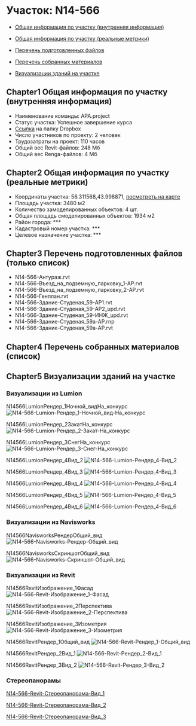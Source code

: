 # Участок: N14-566

* [Общая информация по участку (внутренняя информация)](#Chapter1)

* [Общая информация по участку (реальные метрики)](#Chapter2)

* [Перечень подготовленных файлов](#Chapter3)

* [Перечень собранных материалов](#Chapter4)

* [Визуализации зданий на участке](#Chapter5)

## <a id="test">Chapter1</a> Общая информация по участку (внутренняя информация)
+ Наименование команды: APA.project
+ Статус участка: Успешное завершение курса
+ [Ссылка](https://www.dropbox.com/sh/wvvgv1nw1iqred9/AAD01bZigxcvvlwinWfIY8hfa/N14_566?dl=0) на папку Dropbox
+ Число участников по проекту: 2 человек
+ Трудозатраты на проект: 110 часов
+ Общий вес Revit-файлов: 248 Мб
+ Общий вес Renga-файлов: 4 Мб
## <a id="test">Chapter2</a> Общая информация по участку (реальные метрики)
+ Координаты участка: 56.311568,43.998871, [посмотреть на карте](https://yandex.ru/maps/47/nizhny-novgorod/?ll=56.311568%2C43.998871&z=19)
+ Площадь участка: 3480 м2
+ Количество замоделированных объектов: 4 шт.
+ Общая площадь смоделированных объектов: 1934 м2
+ Район города: *** 
+ Кадастровый номер участка: *** 
+ Целевое назначение участка: *** 
## <a id="test">Chapter3</a> Перечень подготовленных файлов (только список)
+ N14-566-Антураж.rvt
+ N14-566-Въезд_на_подземную_парковку_1-АР.rvt
+ N14-566-Въезд_на_подземную_парковку_2-АР.rvt
+ N14-566-Генплан.rvt
+ N14-566-Здание-Студеная_59-АР1.rvt
+ N14-566-Здание-Студеная_59-АР2_upd.rvt
+ N14-566-Здание-Студеная_59-ИНЖ_upd.rvt
+ N14-566-Здание-Студеная_59а-АР.rnp
+ N14-566-Здание-Студеная_59а-АР.rvt
## <a id="test">Chapter4</a> Перечень собранных материалов (список)
## <a id="test">Chapter5</a> Визуализации зданий на участке
### Визуализации из Lumion
N14566LumionРендер_1Ночной_видНа_конкурс
![N14-566-Lumion-Рендер_1-Ночной_вид-На_конкурс](/Images/N14_566/N14-566-Lumion-Рендер_1-Ночной_вид-На_конкурс_Compressed.jpg)

N14566LumionРендер_2ЗакатНа_конкурс
![N14-566-Lumion-Рендер_2-Закат-На_конкурс](/Images/N14_566/N14-566-Lumion-Рендер_2-Закат-На_конкурс_Compressed.jpg)

N14566LumionРендер_3СнегНа_конкурс
![N14-566-Lumion-Рендер_3-Снег-На_конкурс](/Images/N14_566/N14-566-Lumion-Рендер_3-Снег-На_конкурс_Compressed.jpg)

N14566LumionРендер_4Вид_2
![N14-566-Lumion-Рендер_4-Вид_2](/Images/N14_566/N14-566-Lumion-Рендер_4-Вид_2_Compressed.jpg)

N14566LumionРендер_4Вид_3
![N14-566-Lumion-Рендер_4-Вид_3](/Images/N14_566/N14-566-Lumion-Рендер_4-Вид_3_Compressed.jpg)

N14566LumionРендер_4Вид_4
![N14-566-Lumion-Рендер_4-Вид_4](/Images/N14_566/N14-566-Lumion-Рендер_4-Вид_4_Compressed.jpg)

N14566LumionРендер_4Вид_5
![N14-566-Lumion-Рендер_4-Вид_5](/Images/N14_566/N14-566-Lumion-Рендер_4-Вид_5_Compressed.jpg)

N14566LumionРендер_4Вид_6
![N14-566-Lumion-Рендер_4-Вид_6](/Images/N14_566/N14-566-Lumion-Рендер_4-Вид_6_Compressed.jpg)

### Визуализации из Navisworks
N14566NavisworksРендерОбщий_вид
![N14-566-Navisworks-Рендер-Общий_вид](/Images/N14_566/N14-566-Navisworks-Рендер-Общий_вид_Compressed.jpg)

N14566NavisworksСкриншотОбщий_вид
![N14-566-Navisworks-Скриншот-Общий_вид](/Images/N14_566/N14-566-Navisworks-Скриншот-Общий_вид_Compressed.jpg)

### Визуализации из Revit
N14566RevitИзображение_1Фасад
![N14-566-Revit-Изображение_1-Фасад](/Images/N14_566/N14-566-Revit-Изображение_1-Фасад_Compressed.jpg)

N14566RevitИзображение_2Перспектива
![N14-566-Revit-Изображение_2-Перспектива](/Images/N14_566/N14-566-Revit-Изображение_2-Перспектива_Compressed.jpg)

N14566RevitИзображение_3Изометрия
![N14-566-Revit-Изображение_3-Изометрия](/Images/N14_566/N14-566-Revit-Изображение_3-Изометрия_Compressed.jpg)

N14566RevitРендер_1Общий_вид
![N14-566-Revit-Рендер_1-Общий_вид](/Images/N14_566/N14-566-Revit-Рендер_1-Общий_вид_Compressed.jpg)

N14566RevitРендер_2Вид_1
![N14-566-Revit-Рендер_2-Вид_1](/Images/N14_566/N14-566-Revit-Рендер_2-Вид_1_Compressed.jpg)

N14566RevitРендер_3Вид_2
![N14-566-Revit-Рендер_3-Вид_2](/Images/N14_566/N14-566-Revit-Рендер_3-Вид_2_Compressed.jpg)

### Стереопанорамы
[N14-566-Revit-Стереопанорама-Вид_1](https://pano.autodesk.com/pano.html?url=jpgs/fc646878-4b37-4b15-8184-554548880fff&version=2)

[N14-566-Revit-Стереопанорама-Вид_2](https://pano.autodesk.com/pano.html?url=jpgs/3142d0d2-e945-4c48-b053-1a929e52415e&version=2)

[N14-566-Revit-Стереопанорама-Вид_3](https://pano.autodesk.com/pano.html?url=jpgs/a9488cb3-552c-49d4-b189-e68f5388a238&version=2)

